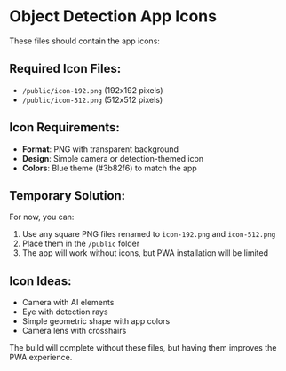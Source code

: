 # Object Detection App Icons

These files should contain the app icons:

## Required Icon Files:
- `/public/icon-192.png` (192x192 pixels)
- `/public/icon-512.png` (512x512 pixels)

## Icon Requirements:
- **Format**: PNG with transparent background
- **Design**: Simple camera or detection-themed icon
- **Colors**: Blue theme (#3b82f6) to match the app

## Temporary Solution:
For now, you can:
1. Use any square PNG files renamed to `icon-192.png` and `icon-512.png`
2. Place them in the `/public` folder
3. The app will work without icons, but PWA installation will be limited

## Icon Ideas:
- Camera with AI elements
- Eye with detection rays
- Simple geometric shape with app colors
- Camera lens with crosshairs

The build will complete without these files, but having them improves the PWA experience.
